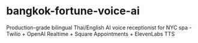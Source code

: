 # bangkok-fortune-voice-ai
Production-grade bilingual Thai/English AI voice receptionist for NYC spa - Twilio + OpenAI Realtime + Square Appointments + ElevenLabs TTS
